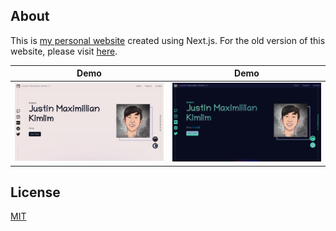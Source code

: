 ## About

This is [my personal website](https://kimlimjustin.com/) created using Next.js. For the old version of this website, please visit [here](https://kimlimjustin.com/old/index.html).

| Demo                                 | Demo                                |
| ------------------------------------ | ----------------------------------- |
| ![Demo](screenshots/light_theme.png) | ![Demo](screenshots/dark_theme.png) |

## License

[MIT](https://github.com/kimlimjustin/kimlimjustin.com/blob/master/LICENSE)
